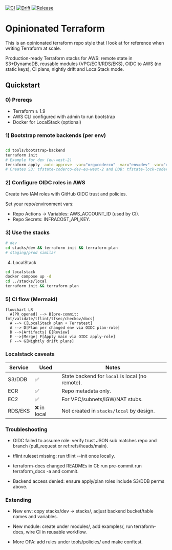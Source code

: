 [![CI](https://github.com/coderco/terraform-aws-mono/actions/workflows/ci-pr.yml/badge.svg)](./.github/workflows/ci-pr.yml)
[![Drift](https://github.com/coderco/terraform-aws-mono/actions/workflows/nightly-drift.yml/badge.svg)](./.github/workflows/nightly-drift.yml)
[![Release](https://github.com/coderco/terraform-aws-mono/actions/workflows/release-please.yml/badge.svg)](./.github/workflows/release-please.yml)


# Opinionated Terraform

This is an opinionated terraform repo style that I look at for reference when writing Terraform at scale. 

Production-ready Terraform stacks for AWS: remote state in S3+DynamoDB, reusable modules (VPC/ECR/RDS/EKS), OIDC to AWS (no static keys), CI plans, nightly drift and LocalStack mode.

## Quickstart

### 0) Prereqs
- Terraform ≥ 1.9
- AWS CLI configured with admin to run bootstrap
- Docker for LocalStack (optional)

### 1) Bootstrap remote backends (per env)

```bash

cd tools/bootstrap-backend
terraform init
# Example for dev (eu-west-2)
terraform apply -auto-approve -var="org=coderco" -var="env=dev" -var="region=eu-west-2"
# Creates S3: tfstate-coderco-dev-eu-west-2 and DDB: tfstate-lock-coderco-dev
```

### 2) Configure OIDC roles in AWS

Create two IAM roles with GitHub OIDC trust and policies. 

Set your repo/environment vars:

- Repo Actions → Variables: AWS_ACCOUNT_ID (used by CI).
- Repo Secrets: INFRACOST_API_KEY.

### 3) Use the stacks

```bash
# dev
cd stacks/dev && terraform init && terraform plan
# staging/prod similar
```

4) LocalStack

```bash
cd localstack
docker compose up -d
cd ../stacks/local
terraform init && terraform plan
```

### 5) CI flow (Mermaid)

```mermaid
flowchart LR
  A[PR opened] --> B[pre-commit: fmt/validate/tflint/tfsec/checkov/docs]
  A --> C[LocalStack plan + Terratest]
  A --> D[Plan per changed env via OIDC plan-role]
  D -->|Artifacts| E[Review]
  E -->|Merge| F[Apply main via OIDC apply-role]
  F --> G[Nightly drift plans]

```

### Localstack caveats

| Service | Used       | Notes                                           |
| ------- | ---------- | ----------------------------------------------- |
| S3/DDB  | ✅          | State backend for `local` is local (no remote). |
| ECR     | ✅          | Repo metadata only.                             |
| EC2     | ✅          | For VPC/subnets/IGW/NAT stubs.                  |
| RDS/EKS | ❌ in local | Not created in `stacks/local` by design.        |

### Troubleshooting

- OIDC failed to assume role: verify trust JSON sub matches repo and branch (pull_request or ref:refs/heads/main).

- tflint ruleset missing: run tflint --init once locally.

- terraform-docs changed READMEs in CI: run pre-commit run terraform_docs -a and commit.

- Backend access denied: ensure apply/plan roles include S3/DDB perms above.

### Extending

- New env: copy stacks/dev → stacks/<env>, adjust backend bucket/table names and variables.

- New module: create under modules/<name>, add examples/, run terraform-docs, wire CI in reusable workflow.

- More OPA: add rules under tools/policies/ and make conftest.

